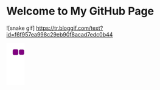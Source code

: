 # Welcome to My GitHub Page 

![snake gif] https://tr.bloggif.com/text?id=f6f957ea998c29eb90f8acad7edc0b44

![snake gif](https://github.com/MertKulac/MertKulac/blob/output/github-contribution-grid-snake.gif)

